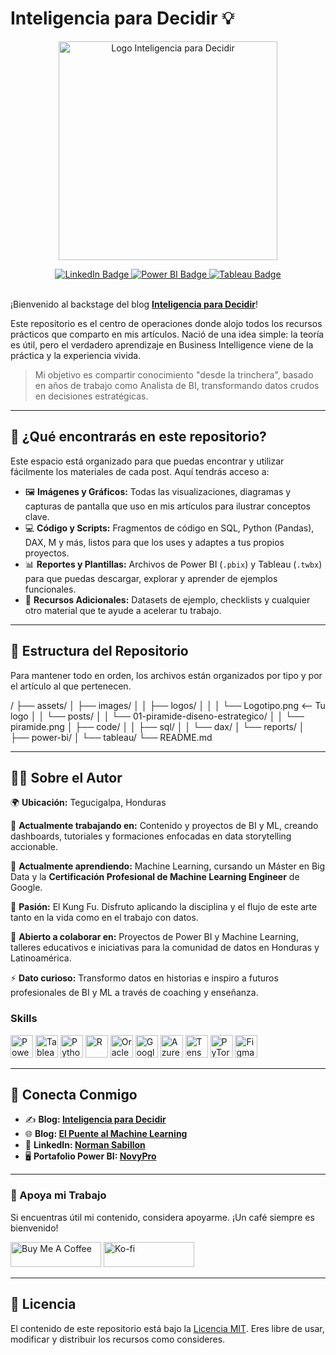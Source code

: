 # Inteligencia para Decidir 💡

<p align="center">
  <img src="https://raw.githubusercontent.com/NORSAB/Inteligencia-para-Decidir/main/assets/images/logos/Logotipo.png" alt="Logo Inteligencia para Decidir" width="350"/>
</p>

<div align="center">
  <a href="https://www.linkedin.com/in/norman-reynaldo-sabillon-castro">
    <img src="https://img.shields.io/badge/linkedin-%230077B5.svg?style=for-the-badge&logo=linkedin&logoColor=white" alt="LinkedIn Badge"/>
  </a>
  <a href="https://community.fabric.microsoft.com/t5/user/viewprofilepage/user-id/924513">
    <img src="https://img.shields.io/badge/power_bi-F2C811?style=for-the-badge&logo=powerbi&logoColor=black" alt="Power BI Badge"/>
  </a>
  <a href="https://public.tableau.com/app/profile/norman.reynaldo.sabillon.castro/vizzes">
    <img src="https://img.shields.io/badge/Tableau-1B75BB?style=for-the-badge&logo=tableau&logoColor=white" alt="Tableau Badge"/>
  </a>
</div>

<br>

¡Bienvenido al backstage del blog **[Inteligencia para Decidir](https://inteligenciaparadecidir.hashnode.dev/)**!

Este repositorio es el centro de operaciones donde alojo todos los recursos prácticos que comparto en mis artículos. Nació de una idea simple: la teoría es útil, pero el verdadero aprendizaje en Business Intelligence viene de la práctica y la experiencia vivida.

> Mi objetivo es compartir conocimiento "desde la trinchera", basado en años de trabajo como Analista de BI, transformando datos crudos en decisiones estratégicas.

---

## 🚀 ¿Qué encontrarás en este repositorio?

Este espacio está organizado para que puedas encontrar y utilizar fácilmente los materiales de cada post. Aquí tendrás acceso a:

* 🖼️ **Imágenes y Gráficos:** Todas las visualizaciones, diagramas y capturas de pantalla que uso en mis artículos para ilustrar conceptos clave.
* 💻 **Código y Scripts:** Fragmentos de código en SQL, Python (Pandas), DAX, M y más, listos para que los uses y adaptes a tus propios proyectos.
* 📊 **Reportes y Plantillas:** Archivos de Power BI (`.pbix`) y Tableau (`.twbx`) para que puedas descargar, explorar y aprender de ejemplos funcionales.
* 📄 **Recursos Adicionales:** Datasets de ejemplo, checklists y cualquier otro material que te ayude a acelerar tu trabajo.

---

## 📂 Estructura del Repositorio

Para mantener todo en orden, los archivos están organizados por tipo y por el artículo al que pertenecen.


/
├── assets/
│   ├── images/
│   │   ├── logos/
│   │   │   └── Logotipo.png  <-- Tu logo
│   │   └── posts/
│   │       └── 01-piramide-diseno-estrategico/
│   │           └── piramide.png
│   ├── code/
│   │   ├── sql/
│   │   └── dax/
│   └── reports/
│       ├── power-bi/
│       └── tableau/
└── README.md


---

## 👨‍💻 Sobre el Autor

🌍 **Ubicación:** Tegucigalpa, Honduras

🚀 **Actualmente trabajando en:** Contenido y proyectos de BI y ML, creando dashboards, tutoriales y formaciones enfocadas en data storytelling accionable.

🧠 **Actualmente aprendiendo:** Machine Learning, cursando un Máster en Big Data y la **Certificación Profesional de Machine Learning Engineer** de Google.

🥋 **Pasión:** El Kung Fu. Disfruto aplicando la disciplina y el flujo de este arte tanto en la vida como en el trabajo con datos.

🤝 **Abierto a colaborar en:** Proyectos de Power BI y Machine Learning, talleres educativos e iniciativas para la comunidad de datos en Honduras y Latinoamérica.

⚡ **Dato curioso:** Transformo datos en historias e inspiro a futuros profesionales de BI y ML a través de coaching y enseñanza.

### Skills

<p align="left">
  <a href="https://powerbi.microsoft.com/" target="_blank" rel="noreferrer"><img src="https://img.icons8.com/color/48/000000/power-bi.png" width="36" height="36" alt="Power BI" /></a>
  <a href="https://www.tableau.com/" target="_blank" rel="noreferrer"><img src="https://img.icons8.com/color/48/000000/tableau-software.png" width="36" height="36" alt="Tableau" /></a>
  <a href="https://www.python.org/" target="_blank" rel="noreferrer"><img src="https://raw.githubusercontent.com/danielcranney/readme-generator/main/public/icons/skills/python-colored.svg" width="36" height="36" alt="Python" /></a>
  <a href="https://www.r-project.org/" target="_blank" rel="noreferrer"><img src="https://raw.githubusercontent.com/danielcranney/readme-generator/main/public/icons/skills/rlang-colored.svg" width="36" height="36" alt="R" /></a>
  <a href="https://www.oracle.com/" target="_blank" rel="noreferrer"><img src="https://raw.githubusercontent.com/danielcranney/readme-generator/main/public/icons/skills/oracle-colored.svg" width="36" height="36" alt="Oracle" /></a>
  <a href="https://cloud.google.com/" target="_blank" rel="noreferrer"><img src="https://raw.githubusercontent.com/danielcranney/readme-generator/main/public/icons/skills/googlecloud-colored.svg" width="36" height="36" alt="Google Cloud" /></a>
  <a href="https://portal.azure.com/" target="_blank" rel="noreferrer"><img src="https://raw.githubusercontent.com/danielcranney/readme-generator/main/public/icons/skills/azure-colored.svg" width="36" height="36" alt="Azure" /></a>
  <a href="https://www.tensorflow.org/" target="_blank" rel="noreferrer"><img src="https://raw.githubusercontent.com/danielcranney/readme-generator/main/public/icons/skills/tensorflow-colored.svg" width="36" height="36" alt="TensorFlow" /></a>
  <a href="https://pytorch.org/" target="_blank" rel="noreferrer"><img src="https://raw.githubusercontent.com/danielcranney/readme-generator/main/public/icons/skills/pytorch-colored.svg" width="36" height="36" alt="PyTorch" /></a>
  <a href="https://www.figma.com/" target="_blank" rel="noreferrer"><img src="https://raw.githubusercontent.com/danielcranney/readme-generator/main/public/icons/skills/figma-colored.svg" width="36" height="36" alt="Figma" /></a>
</p>

---

## 🔗 Conecta Conmigo

* ✍️ **Blog: [Inteligencia para Decidir](https://inteligenciaparadecidir.hashnode.dev/)**
* 🌐 **Blog: [El Puente al Machine Learning](https://normansabillon.hashnode.dev/)**
* 💼 **LinkedIn: [Norman Sabillon](https://www.linkedin.com/in/norman-reynaldo-sabillon-castro)**
* 🖥️ **Portafolio Power BI: [NovyPro](https://www.novypro.com/profile_about/norman-reynaldosabillon-castro)**

---

### 🙌 Apoya mi Trabajo

Si encuentras útil mi contenido, considera apoyarme. ¡Un café siempre es bienvenido!

<a href="https://www.buymeacoffee.com/sabillonrer" target="_blank"><img src="https://cdn.buymeacoffee.com/buttons/v2/default-yellow.png" alt="Buy Me A Coffee" style="height: 40px !important;width: 145px !important;" ></a>
<a href="https://ko-fi.com/normanreynaldosabilloncastro" target="_blank"><img src="https://storage.ko-fi.com/cdn/kofi2.png?v=3" alt="Ko-fi" style="height: 40px !important;width: 145px !important;" ></a>

---

## 📜 Licencia

El contenido de este repositorio está bajo la [Licencia MIT](https://github.com/NORSAB/Inteligencia-para-Decidir/blob/main/LICENSE). Eres libre de usar, modificar y distribuir los recursos como consideres.
